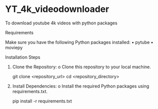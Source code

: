 # YT_4k_videodownloader
To download youtube 4k videos with python packages

Requirements

Make sure you have the following Python packages installed:
•	pytube
•	moviepy

Installation Steps
1.	Clone the Repository:
    o	Clone this repository to your local machine.

    git clone <repository_url>
    cd <repository_directory>

   
3.	Install Dependencies:
    o	Install the required Python packages using requirements.txt.

    pip install -r requirements.txt
